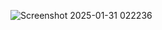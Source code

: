 ![Screenshot 2025-01-31 022236](https://github.com/user-attachments/assets/481b4d3f-e639-4f86-b6c4-ca56dcae5ba4)
